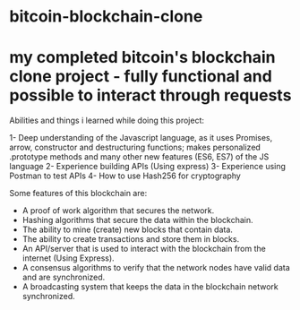 # bitcoin-blockchain-clone
my completed bitcoin's blockchain clone project - fully functional and possible to interact through requests
============================================================

Abilities and things i learned while doing this project:

1- Deep understanding of the Javascript language, as it uses Promises, arrow, constructor and destructuring functions; makes personalized .prototype methods and many other new features (ES6, ES7) of the JS language
2- Experience building APIs (Using express)
3- Experience using Postman to test APIs
4- How to use Hash256 for cryptography




Some features of this blockchain are:

- A proof of work algorithm that secures the network.
- Hashing algorithms that secure the data within the blockchain.
- The ability to mine (create) new blocks that contain data.
- The ability to create transactions and store them in blocks.
- An API/server that is used to interact with the blockchain from the internet (Using Express).
- A consensus algorithms to verify that the network nodes have valid data and are synchronized.
- A broadcasting system that keeps the data in the blockchain network synchronized.


